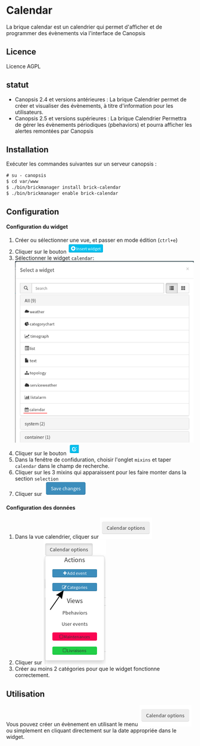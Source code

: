 # Calendar

La brique calendar est un calendrier qui permet d'afficher et de programmer des évènements via l'interface de Canopsis

## Licence

Licence AGPL


## statut

- Canopsis 2.4 et versions antérieures : La brique Calendrier permet de créer et visualiser des évènements, à titre d'information pour les utilisateurs.
- Canopsis 2.5 et versions supérieures : La brique Calendrier Permettra de gérer les évènements périodiques (pbehaviors) et pourra afficher les alertes remontées par Canopsis


## Installation

Exécuter les commandes suivantes sur un serveur canopsis : 

```
# su - canopsis 
$ cd var/www
$ ./bin/brickmanager install brick-calendar
$ ./bin/brickmanager enable brick-calendar

```


## Configuration


#### Configuration du widget

1. Créer ou sélectionner une vue, et passer en mode édition (`ctrl+e`)
2. Cliquer sur le bouton ![Insert widget](captures/insert-widget.png)
3. Sélectionner le widget `calendar`:
![choix widget](captures/calendar-widget.png)
4. Cliquer sur le bouton ![edit widget](captures/edit-widget.png)
5. Dans la fenêtre de confiduration, choisir l'onglet `mixins` et taper `calendar` dans le champ de recherche.
6. Cliquer sur les 3 mixins qui apparaissent pour les faire monter dans la section `selection`
7. Cliquer sur ![save changes](captures/save-changes.png)


#### Configuration des données

1. Dans la vue calendrier, cliquer sur ![calendar options](captures/calendar-options.png)
2. Cliquer sur ![Calendar categories](captures/calendar-categories.png)
3. Créer au moins 2 catégories pour que le widget fonctionne correctement. 


## Utilisation

 Vous pouvez créer un évènement en utilisant le menu ![calendar options](captures/calendar-options.png) ou simplement en cliquant directement sur la date appropriée dans le widget.


